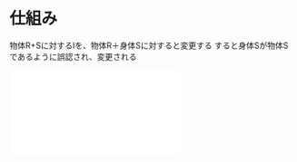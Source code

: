 # 仕組み
物体R+Sに対するIを、物体R＋身体Sに対すると変更する
すると身体Sが物体Sであるように誤認され、変更される

![Resource](../Archive/01/Resource.md)